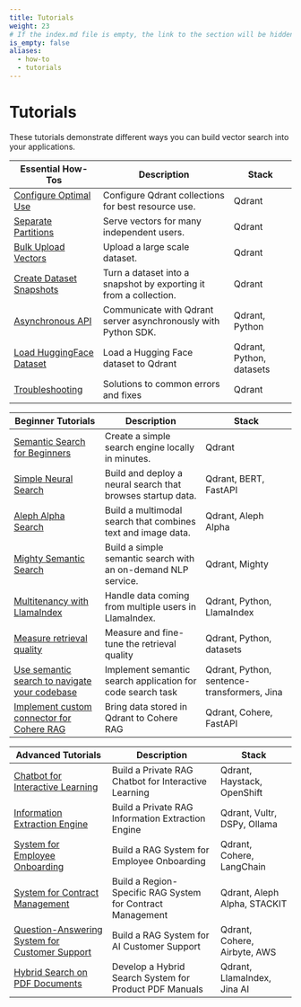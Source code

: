 ```yaml
---
title: Tutorials
weight: 23
# If the index.md file is empty, the link to the section will be hidden from the sidebar
is_empty: false
aliases:
  - how-to
  - tutorials
---
```


# Tutorials 

These tutorials demonstrate different ways you can build vector search into your applications. 

| Essential How-Tos                                                                      | Description                                                       | Stack                                       |   
|---------------------------------------------------------------------------------|-------------------------------------------------------------------|---------------------------------------------|
| [Configure Optimal Use](../tutorials/optimize/)                                 | Configure Qdrant collections for best resource use.               | Qdrant                                      |  
| [Separate Partitions](../tutorials/multiple-partitions/)                        | Serve vectors for many independent users.                         | Qdrant                                      |   
| [Bulk Upload Vectors](../tutorials/bulk-upload/)                                | Upload a large scale dataset.                                     | Qdrant                                      | 
| [Create Dataset Snapshots](../tutorials/create-snapshot/)                       | Turn a dataset into a snapshot by exporting it from a collection. | Qdrant                                      | 
| [Asynchronous API](../tutorials/async-api/)                                     | Communicate with Qdrant server asynchronously with Python SDK.    | Qdrant, Python                              |
| [Load HuggingFace Dataset](../tutorials/huggingface-datasets/)                      | Load a Hugging Face dataset to Qdrant                             | Qdrant, Python, datasets                    |
| [Troubleshooting](../tutorials/common-errors/)                                  | Solutions to common errors and fixes                              | Qdrant   |

| Beginner Tutorials                                                                     | Description                                                       | Stack                                       |   
|---------------------------------------------------------------------------------|-------------------------------------------------------------------|---------------------------------------------|
| [Semantic Search for Beginners](../tutorials/search-beginners/)                 | Create a simple search engine locally in minutes.                 | Qdrant                                      | 
| [Simple Neural Search](../tutorials/neural-search/)                             | Build and deploy a neural search that browses startup data.       | Qdrant, BERT, FastAPI                       | 
| [Aleph Alpha Search](../tutorials/aleph-alpha-search/)                          | Build a multimodal search that combines text and image data.      | Qdrant, Aleph Alpha                         | 
| [Mighty Semantic Search](../tutorials/mighty/)                                  | Build a simple semantic search with an on-demand NLP service.     | Qdrant, Mighty                              | 
| [Multitenancy with LlamaIndex](../tutorials/llama-index-multitenancy/)          | Handle data coming from multiple users in LlamaIndex.             | Qdrant, Python, LlamaIndex                  |
| [Measure retrieval quality](../tutorials/retrieval-quality/)                    | Measure and fine-tune the retrieval quality                       | Qdrant, Python, datasets                    |
| [Use semantic search to navigate your codebase](../tutorials/code-search/)      | Implement semantic search application for code search task        | Qdrant, Python, sentence-transformers, Jina |
| [Implement custom connector for Cohere RAG](../tutorials/cohere-rag-connector/) | Bring data stored in Qdrant to Cohere RAG                         | Qdrant, Cohere, FastAPI                     |
      

| Advanced Tutorials                                                                       | Description                                                       | Stack                                       |   
|---------------------------------------------------------------------------------|-------------------------------------------------------------------|---------------------------------------------|
| [Chatbot for Interactive Learning](../tutorials/rag-chatbot-red-hat-openshift-haystack/)                                 | Build a Private RAG Chatbot for Interactive Learning              | Qdrant, Haystack, OpenShift                                      |  
| [Information Extraction Engine](../tutorials/rag-chatbot-vultr-dspy-ollama/)                                 | Build a Private RAG Information Extraction Engine               | Qdrant, Vultr, DSPy, Ollama                                      |  
| [System for Employee Onboarding](../tutorials/natural-language-search-oracle-cloud-infrastructure-cohere-langchain/)                                 | Build a RAG System for Employee Onboarding               | Qdrant, Cohere, LangChain                                      |  
| [System for Contract Management](../tutorials/rag-contract-management-stackit-aleph-alpha/)                                 | Build a Region-Specific RAG System for Contract Management              | Qdrant, Aleph Alpha, STACKIT                                      |  
| [Question-Answering System for Customer Support](../tutorials/rag-customer-support-cohere-airbyte-aws/)                                 | Build a RAG System for AI Customer Support               | Qdrant, Cohere, Airbyte, AWS                                      |  
| [Hybrid Search on PDF Documents](../tutorials/hybrid-search-llamaindex-jinaai/)                                 | Develop a Hybrid Search System for Product PDF Manuals                | Qdrant, LlamaIndex, Jina AI   

